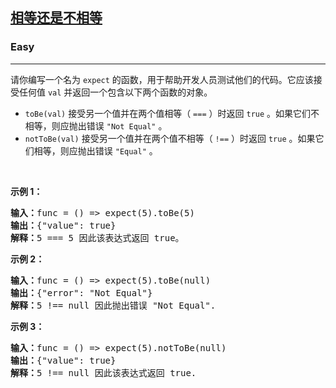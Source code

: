 <h2><a href="https://leetcode.cn/problems/to-be-or-not-to-be/">相等还是不相等</a></h2><h3>Easy</h3><hr><p>请你编写一个名为 <code>expect</code> 的函数，用于帮助开发人员测试他们的代码。它应该接受任何值 <code>val</code> 并返回一个包含以下两个函数的对象。</p>

<ul>
	<li><code>toBe(val)</code> 接受另一个值并在两个值相等（ <code>===</code> ）时返回 <code>true</code> 。如果它们不相等，则应抛出错误 <code>"Not Equal"</code> 。</li>
	<li><code>notToBe(val)</code> 接受另一个值并在两个值不相等（ <code>!==</code> ）时返回 <code>true</code> 。如果它们相等，则应抛出错误 <code>"Equal"</code> 。</li>
</ul>

<p>&nbsp;</p>

<p><strong class="example">示例 1：</strong></p>

<pre>
<b>输入：</b>func = () =&gt; expect(5).toBe(5)
<b>输出：</b>{"value": true}
<b>解释：</b>5 === 5 因此该表达式返回 true。
</pre>

<p><strong class="example">示例 2：</strong></p>

<pre>
<b>输入：</b>func = () =&gt; expect(5).toBe(null)
<b>输出：</b>{"error": "Not Equal"}
<b>解释：</b>5 !== null 因此抛出错误 "Not Equal".
</pre>

<p><strong class="example">示例 3：</strong></p>

<pre>
<b>输入：</b>func = () =&gt; expect(5).notToBe(null)
<b>输出：</b>{"value": true}
<b>解释：</b>5 !== null 因此该表达式返回 true.
</pre>
